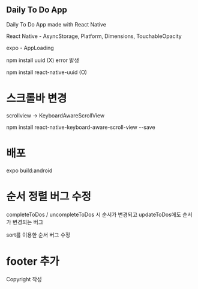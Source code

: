 ## Daily To Do App
Daily To Do App made with React Native

React Native - AsyncStorage, Platform, Dimensions, TouchableOpacity

expo - AppLoading

npm install uuid (X) error 발생

npm install react-native-uuid (O)

# 스크롤바 변경

scrollview -> KeyboardAwareScrollView

npm install react-native-keyboard-aware-scroll-view --save


# 배포

expo build:android


# 순서 정렬 버그 수정

completeToDos / uncompleteToDos 시 순서가 변경되고
updateToDos에도 순서가 변경되는 버그

sort를 이용한 순서 버그 수정

# footer 추가

Copyright 작성
